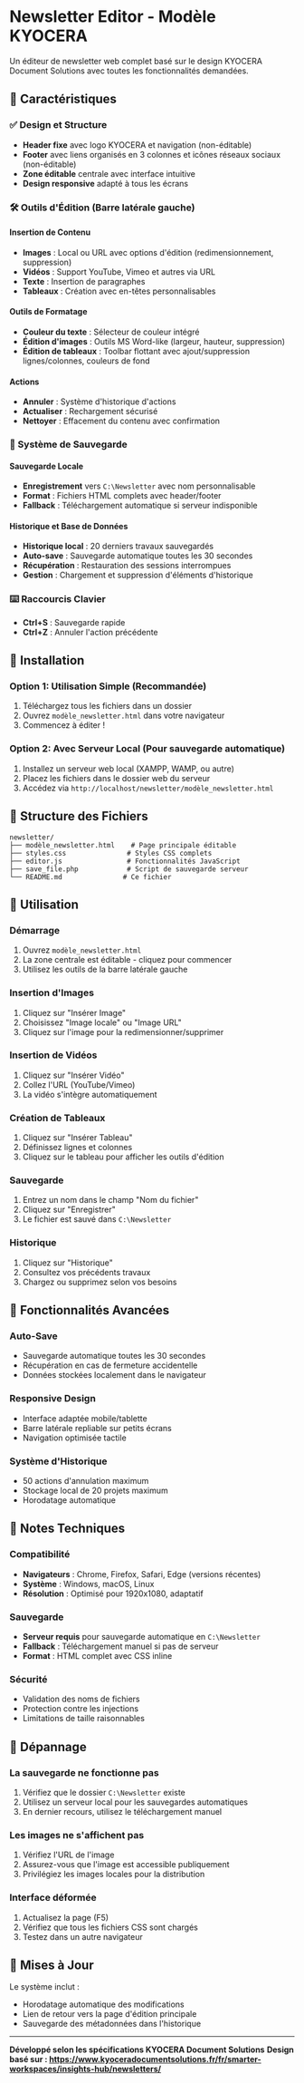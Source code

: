 # Newsletter Editor - Modèle KYOCERA

Un éditeur de newsletter web complet basé sur le design KYOCERA Document Solutions avec toutes les fonctionnalités demandées.

## 🎯 Caractéristiques

### ✅ Design et Structure
- **Header fixe** avec logo KYOCERA et navigation (non-éditable)
- **Footer** avec liens organisés en 3 colonnes et icônes réseaux sociaux (non-éditable)
- **Zone éditable** centrale avec interface intuitive
- **Design responsive** adapté à tous les écrans

### 🛠️ Outils d'Édition (Barre latérale gauche)

#### Insertion de Contenu
- **Images** : Local ou URL avec options d'édition (redimensionnement, suppression)
- **Vidéos** : Support YouTube, Vimeo et autres via URL
- **Texte** : Insertion de paragraphes
- **Tableaux** : Création avec en-têtes personnalisables

#### Outils de Formatage
- **Couleur du texte** : Sélecteur de couleur intégré
- **Édition d'images** : Outils MS Word-like (largeur, hauteur, suppression)
- **Édition de tableaux** : Toolbar flottant avec ajout/suppression lignes/colonnes, couleurs de fond

#### Actions
- **Annuler** : Système d'historique d'actions
- **Actualiser** : Rechargement sécurisé
- **Nettoyer** : Effacement du contenu avec confirmation

### 💾 Système de Sauvegarde

#### Sauvegarde Locale
- **Enregistrement** vers `C:\Newsletter` avec nom personnalisable
- **Format** : Fichiers HTML complets avec header/footer
- **Fallback** : Téléchargement automatique si serveur indisponible

#### Historique et Base de Données
- **Historique local** : 20 derniers travaux sauvegardés
- **Auto-save** : Sauvegarde automatique toutes les 30 secondes
- **Récupération** : Restauration des sessions interrompues
- **Gestion** : Chargement et suppression d'éléments d'historique

### ⌨️ Raccourcis Clavier
- **Ctrl+S** : Sauvegarde rapide
- **Ctrl+Z** : Annuler l'action précédente

## 🚀 Installation

### Option 1: Utilisation Simple (Recommandée)
1. Téléchargez tous les fichiers dans un dossier
2. Ouvrez `modèle_newsletter.html` dans votre navigateur
3. Commencez à éditer !

### Option 2: Avec Serveur Local (Pour sauvegarde automatique)
1. Installez un serveur web local (XAMPP, WAMP, ou autre)
2. Placez les fichiers dans le dossier web du serveur
3. Accédez via `http://localhost/newsletter/modèle_newsletter.html`

## 📁 Structure des Fichiers

```
newsletter/
├── modèle_newsletter.html    # Page principale éditable
├── styles.css               # Styles CSS complets
├── editor.js                # Fonctionnalités JavaScript
├── save_file.php            # Script de sauvegarde serveur
└── README.md               # Ce fichier
```

## 🎨 Utilisation

### Démarrage
1. Ouvrez `modèle_newsletter.html`
2. La zone centrale est éditable - cliquez pour commencer
3. Utilisez les outils de la barre latérale gauche

### Insertion d'Images
1. Cliquez sur "Insérer Image"
2. Choisissez "Image locale" ou "Image URL"
3. Cliquez sur l'image pour la redimensionner/supprimer

### Insertion de Vidéos
1. Cliquez sur "Insérer Vidéo"
2. Collez l'URL (YouTube/Vimeo)
3. La vidéo s'intègre automatiquement

### Création de Tableaux
1. Cliquez sur "Insérer Tableau"
2. Définissez lignes et colonnes
3. Cliquez sur le tableau pour afficher les outils d'édition

### Sauvegarde
1. Entrez un nom dans le champ "Nom du fichier"
2. Cliquez sur "Enregistrer"
3. Le fichier est sauvé dans `C:\Newsletter`

### Historique
1. Cliquez sur "Historique"
2. Consultez vos précédents travaux
3. Chargez ou supprimez selon vos besoins

## 🎯 Fonctionnalités Avancées

### Auto-Save
- Sauvegarde automatique toutes les 30 secondes
- Récupération en cas de fermeture accidentelle
- Données stockées localement dans le navigateur

### Responsive Design
- Interface adaptée mobile/tablette
- Barre latérale repliable sur petits écrans
- Navigation optimisée tactile

### Système d'Historique
- 50 actions d'annulation maximum
- Stockage local de 20 projets maximum
- Horodatage automatique

## 📝 Notes Techniques

### Compatibilité
- **Navigateurs** : Chrome, Firefox, Safari, Edge (versions récentes)
- **Système** : Windows, macOS, Linux
- **Résolution** : Optimisé pour 1920x1080, adaptatif

### Sauvegarde
- **Serveur requis** pour sauvegarde automatique en `C:\Newsletter`
- **Fallback** : Téléchargement manuel si pas de serveur
- **Format** : HTML complet avec CSS inline

### Sécurité
- Validation des noms de fichiers
- Protection contre les injections
- Limitations de taille raisonnables

## 🐛 Dépannage

### La sauvegarde ne fonctionne pas
1. Vérifiez que le dossier `C:\Newsletter` existe
2. Utilisez un serveur local pour les sauvegardes automatiques
3. En dernier recours, utilisez le téléchargement manuel

### Les images ne s'affichent pas
1. Vérifiez l'URL de l'image
2. Assurez-vous que l'image est accessible publiquement
3. Privilégiez les images locales pour la distribution

### Interface déformée
1. Actualisez la page (F5)
2. Vérifiez que tous les fichiers CSS sont chargés
3. Testez dans un autre navigateur

## 🔄 Mises à Jour

Le système inclut :
- Horodatage automatique des modifications
- Lien de retour vers la page d'édition principale
- Sauvegarde des métadonnées dans l'historique

---

**Développé selon les spécifications KYOCERA Document Solutions**
**Design basé sur : https://www.kyoceradocumentsolutions.fr/fr/smarter-workspaces/insights-hub/newsletters/**
